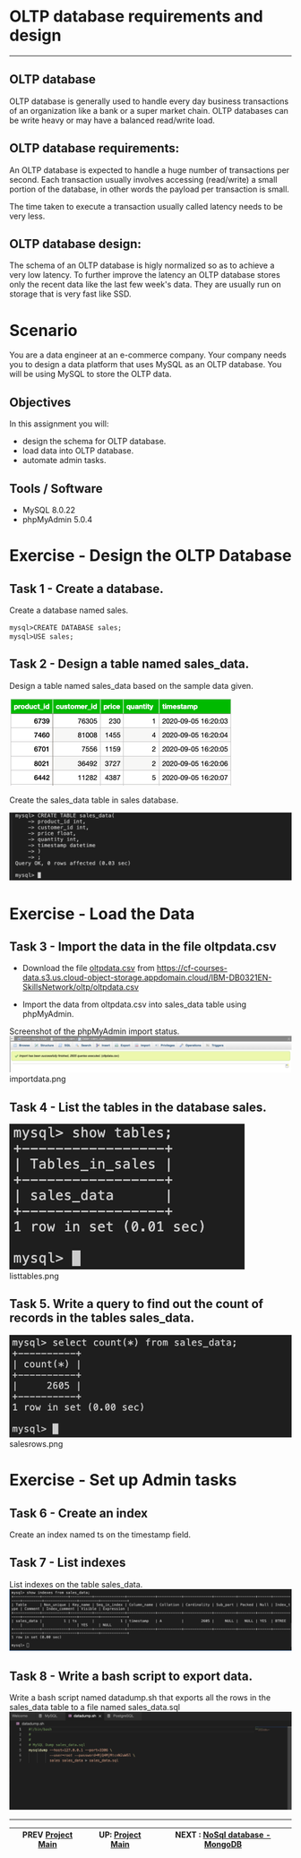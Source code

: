 # OLTP database requirements and design

---

## OLTP database
OLTP database is generally used to handle every day business transactions of an organization like a bank or a super market chain. OLTP databases can be write heavy or may have a balanced read/write load.

## OLTP database requirements:
An OLTP database is expected to handle a huge number of transactions per second. Each transaction usually involves accessing (read/write) a small portion of the database, in other words the payload per transaction is small.

The time taken to execute a transaction usually called latency needs to be very less.

## OLTP database design:
The schema of an OLTP database is higly normalized so as to achieve a very low latency. To further improve the latency an OLTP database stores only the recent data like the last few week's data. They are usually run on storage that is very fast like SSD.

# Scenario
You are a data engineer at an e-commerce company. Your company needs you to design a data platform that uses MySQL as an OLTP database. You will be using MySQL to store the OLTP data.

## Objectives
In this assignment you will:

- design the schema for OLTP database.
- load data into OLTP database.
- automate admin tasks.

## Tools / Software
- MySQL 8.0.22
- phpMyAdmin 5.0.4

# Exercise - Design the OLTP Database
## Task 1 - Create a database.
Create a database named sales.
```
mysql>CREATE DATABASE sales;
mysql>USE sales;
```

## Task 2 - Design a table named sales_data.
Design a table named sales_data based on the sample data given.

![MySQL sample table](sampledata.png)


Create the sales_data table in sales database.

![MySQL create sales_data table](workscreenshots/createtable.png)

# Exercise - Load the Data

## Task 3 - Import the data in the file oltpdata.csv
- Download the file [oltpdata.csv](oltpdata.csv) from https://cf-courses-data.s3.us.cloud-object-storage.appdomain.cloud/IBM-DB0321EN-SkillsNetwork/oltp/oltpdata.csv

- Import the data from oltpdata.csv into sales_data table using phpMyAdmin.

Screenshot of the phpMyAdmin import status.
![Screenshot of the phpMyAdmin import status](workscreenshots/importdata.png)
importdata.png


## Task 4 - List the tables in the database sales.

![screenshot of the command you used and the output](workscreenshots/listtables.png)
listtables.png

## Task 5. Write a query to find out the count of records in the tables sales_data.

![query to find out the count of records in the tables sales_data](workscreenshots/salesrows.png)
salesrows.png

# Exercise - Set up Admin tasks
## Task 6 - Create an index
Create an index named ts on the timestamp field.

## Task 7 - List indexes
List indexes on the table sales_data.
![List indexes on the table sales_data](workscreenshots/listindexes.png)

## Task 8 - Write a bash script to export data.
Write a bash script named datadump.sh that exports all the rows in the sales_data table to a file named sales_data.sql
![bash script named datadump.sh that exports all the rows in the sales_data table](workscreenshots/exportdata.png)

---
|  PREV  [Project Main](Project.md)  | UP:  [Project Main](Project.md) | NEXT : [NoSql database - MongoDB](NoSQL.md)
|---|---|---|
